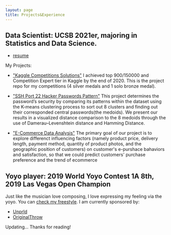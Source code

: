 ```yaml
---
layout: page
title: Projects&Experience
---
```


## Data Scientist: UCSB 2021er, majoring in Statistics and Data Science. 

* [resume](https://github.com/44Shu/shuyun/blob/gh-pages/Shuyun%20(Jerry)%20Tang%20cv%20ver2.pdf)

My Projects:
  * ["Kaggle Competitions Solutions"](https://github.com/44Shu/Kaggle-Solutions)
  I achieved top 900/150000 and Competition Expert tier in Kaggle by the end of 2020. This is the project repo for my competitions (4 silver medals and 1 solo bronze medal).

  * ["SSH Port 22 Hacker Passwords Pattern"](https://github.com/44Shu/ssh-readme)
  This project determines the password’s security by comparing its patterns within the dataset using the K-means clustering process to sort out 8 clusters and finding out their corresponded central passwords(the medoids). We present our results in a visualized distance comparison to the 8 medoids through the use of Damerau–Levenshtein distance and Hamming Distance.
  
  * ["E-Commerce Data Analysis"](https://github.com/44Shu/E-Commerce-Data-Analysis)
  The primary goal of our project is to explore differenct influencing factors (namely product price, delivery length, payment method, quantity of product photos, and the geographic position of customers) on customer's e-purshace bahaviors and satisfaction, so that we could predict customers' purchase preference and the trend of ecommerce
  
  
  
## Yoyo player: 2019 World Yoyo Contest 1A 8th, 2019 Las Vegas Open Champion 

  Just like the musician love composing, I love expressing my feeling via the yoyo. You can [check my freestyle](https://www.youtube.com/watch?v=3pSrGVuDfRk).
  I am currently sponsored by:
  * [Unprld](http://www.unprld.com/)
  * [OriginalThrow](https://shop.yoyoexpert.com/collections/original-throw)


Updating...
Thanks for reading!
